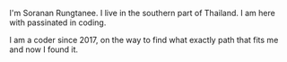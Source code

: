 I'm Soranan Rungtanee. I live in the southern part of Thailand. I am here with passinated in coding.

I am a coder since 2017, on the way to find what exactly path that fits me and now I found it.
